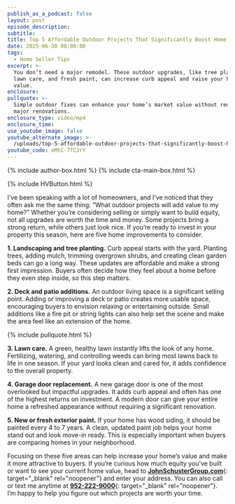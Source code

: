 ```yaml
---
publish_as_a_podcast: false
layout: post
episode_description:
subtitle:
title: Top 5 Affordable Outdoor Projects That Significantly Boost Home Value
date: 2025-06-30 00:00:00
tags:
  - Home Seller Tips
excerpt: >-
  You don’t need a major remodel. These outdoor upgrades, like tree planting,
  lawn care, and fresh paint, can increase curb appeal and raise your home’s
  value.
enclosure:
pullquote: >-
  Simple outdoor fixes can enhance your home’s market value without requiring
  major renovations.
enclosure_type: video/mp4
enclosure_time:
use_youtube_image: false
youtube_alternate_image: >-
  /uploads/top-5-affordable-outdoor-projects-that-significantly-boost-home-value.jpg
youtube_code: eMtC-7TCJrY
---
```


{% include author-box.html %}
{% include cta-main-box.html %}

{% include HVButton.html %}

I’ve been speaking with a lot of homeowners, and I’ve noticed that they often ask me the same thing: “What outdoor projects will add value to my home?” Whether you’re considering selling or simply want to build equity, not all upgrades are worth the time and money. Some projects bring a strong return, while others just look nice. If you’re ready to invest in your property this season, here are five home improvements to consider.

**1\. Landscaping and tree planting.** Curb appeal starts with the yard. Planting trees, adding mulch, trimming overgrown shrubs, and creating clean garden beds can go a long way. These updates are affordable and make a strong first impression. Buyers often decide how they feel about a home before they even step inside, so this step matters.

**2\. Deck and patio additions.** An outdoor living space is a significant selling point. Adding or improving a deck or patio creates more usable space, encouraging buyers to envision relaxing or entertaining outside. Small additions like a fire pit or string lights can also help set the scene and make the area feel like an extension of the home.

{% include pullquote.html %}

**3\. Lawn care.** A green, healthy lawn instantly lifts the look of any home. Fertilizing, watering, and controlling weeds can bring most lawns back to life in one season. If your yard looks clean and cared for, it adds confidence to the overall property.

**4\. Garage door replacement.** A new garage door is one of the most overlooked but impactful upgrades. It adds curb appeal and often has one of the highest returns on investment. A modern door can give your entire home a refreshed appearance without requiring a significant renovation.

**5\. New or fresh exterior paint.** If your home has wood siding, it should be painted every 4 to 7 years. A clean, updated paint job helps your home stand out and look move-in ready. This is especially important when buyers are comparing homes in your neighborhood.

Focusing on these five areas can help increase your home’s value and make it more attractive to buyers. If you’re curious how much equity you’ve built or want to see your current home value, head to [**JohnSchusterGroup.com**](https://www.johnschustergroup.com "https://www.johnschustergroup.com"){: target="_blank" rel="noopener"} and enter your address. You can also call or text me anytime at [**952-222-9000**](tel:9522229000 "952-222-9000"){: target="_blank" rel="noopener"}. I’m happy to help you figure out which projects are worth your time.
